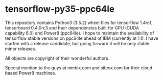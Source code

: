 # tensorflow-py35-ppc64le

This repository contains Python3 (3.5.2) wheel files for tensorflow 1.4rc1, tensorboard 0.4.0rc3 and their dependencies built for GPU (CUDA capability 6.0) and Power8 (ppc64le). I hope to maintain the availability of tensorflow stable versions on ppc64le ahead of IBM (currently at 1.1). I have started with a release candidate, but going forward it will be only stable minor releases.

All objects are copyright of their wonderful authors.

Special mention to the guys at nimbix.com and siteox.com for their cloud based Power8 machines.
